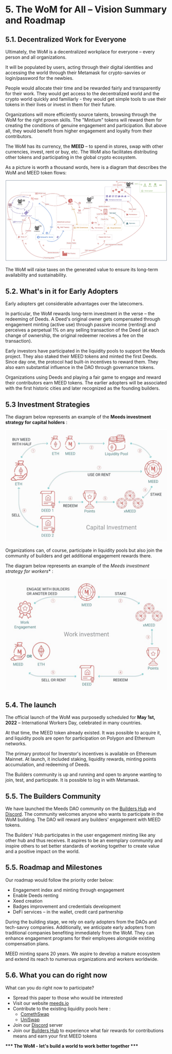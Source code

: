 # 5. The WoM for All – Vision Summary and Roadmap

## 5.1. Decentralized Work for Everyone

Ultimately, the WoM is a decentralized workplace for everyone – every person and all organizations.

It will be populated by users, acting through their digital identities and accessing the world through their Metamask for crypto-savvies or login/password for the newbies.

People would allocate their time and be rewarded fairly and transparently for their work. They would get access to the decentralized world and the crypto world quickly and familiarly - they would get simple tools to use their tokens in their lives or invest in them for their future.

Organizations will more efficiently source talents, browsing through the WoM for the right proven skills. The "Mintium" tokens will reward them for creating the conditions of genuine engagement and participation. But above all, they would benefit from higher engagement and loyalty from their contributors.

The WoM has its currency,  the **MEED** –  to spend in stores, swap with other currencies, invest, rent or buy, etc. The WoM also facilitates distributing other tokens and participating in the global crypto ecosystem.

As a picture is worth a thousand words, here is a diagram that describes the WoM and MEED token flows:

![WoM and Meeds flows](en/img/wom-flows.png)

The WoM will raise taxes on the generated value to ensure its long-term availability and sustainability.

## 5.2. What's in it for Early Adopters

Early adopters get considerable advantages over the latecomers.

In particular, the WoM rewards long-term investment in the verse – the redeeming of Deeds. A Deed's original owner gets compensated through engagement minting (active use) through passive income (renting) and perceives a perpetual 1% on any selling transaction of the Deed (at each change of ownership, the original redeemer receives a fee on the transaction).

Early investors have participated in the liquidity pools to support the Meeds project. They also staked their MEED tokens and minted the first Deeds. Since day one, the protocol had built-in incentives to reward them. They also earn substantial influence in the DAO through governance tokens.

Organizations using Deeds and playing a fair game to engage and reward their contributors earn MEED tokens. The earlier adopters will be associated with the first historic cities and later recognized as the founding builders.

## 5.3 Investment Strategies
The diagram below represents an example of the **Meeds investment strategy for capital holders** : 

![Meeds investment strategy for capital holders](en/img/invest-capital.png)

Organizations can, of course, participate in liquidity pools but also join the community of builders and get additional engagement rewards there.

The diagram below represents an example of the *Meeds investment strategy for workers** : 

![Meeds investment strategy for work holders](en/img/invest-work.png)

## 5.4. The launch

The official launch of the WoM was purposedly scheduled for **May 1st, 2022** – International Workers Day, celebrated in many countries.

At that time, the MEED token already existed. It was possible to acquire it, and liquidity pools are open for participation on Polygon and Ethereum networks.

The primary protocol for Inverstor's incentives is available on Ethereum Mainnet. At launch, it included staking, liquidity rewards, minting points accumulation, and redeeming of Deeds.

The Builders community is up and running and open to anyone wanting to join, test, and participate. It is possible to log in with Metamask.


## 5.5. The Builders Community

We have launched the Meeds DAO community on the [Builders Hub](builders.meeds.io) and [Discord](https://discord.com/invite/7d9Byf4Fz6). The community welcomes anyone who wants to participate in the WoM building. The DAO will reward any builders' engagement with MEED tokens.

The Builders' Hub participates in the user engagement minting like any other hub and thus receives. It aspires to be an exemplary community and inspire others to set better standards of working together to create value and a positive impact on the world.

## 5.5. Roadmap and Milestones

Our roadmap would follow the priority order below:

- Engagement index and minting through engagement
- Enable Deeds renting
- Xeed creation
- Badges improvement and credentials development
- DeFi services – in the wallet, credit card partnership

During the building stage, we rely on early adopters from the DAOs and tech-savvy companies. Additionally, we anticipate early adopters from traditional companies benefiting immediately from the WoM. They can enhance engagement programs for their employees alongside existing compensation plans.

MEED minting spans 20 years. We aspire to develop a mature ecosystem and extend its reach to numerous organizations and workers worldwide.

## 5.6. What you can do right now

What can you do right now to participate?

- Spread this paper to those who would be interested
- Visit our website [meeds.io](https://www.meeds.io/)
- Contribute to the existing liquidity pools here :
  - [ComethSwap](https://swap.cometh.io/)
  - [UniSwap](https://uniswap.org)
- Join our [Discord](https://discord.com/invite/7d9Byf4Fz6) server
- Join our [Builders Hub](https://meeds.io/builders) to experience what fair rewards for contributions means and earn your first MEED tokens

**\*\*\* The WoM - let's build a world to work better together \*\*\***